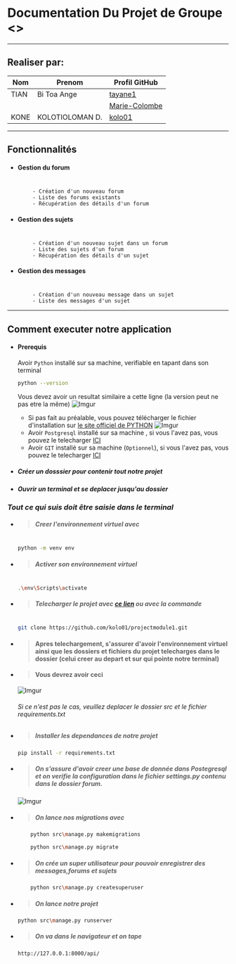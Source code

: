 
# Documentation Du Projet de Groupe <<FORUM V1>>
****
## Realiser par:
   | Nom | Prenom | Profil GitHub |
   | ----------- | ----------- | ----------- |
   |  TIAN | Bi Toa Ange |[tayane1](https://github.com/tayane1)  |
   |  |  |[Marie-Colombe](https://github.com/Marie-Colombe) |
   | KONE | KOLOTIOLOMAN D. |[kolo01](https://github.com/kolo01) |
    
****
## Fonctionnalités

- #### Gestion du forum
#
            - Création d'un nouveau forum
            - Liste des forums existants
            - Récupération des détails d'un forum
 - #### Gestion des sujets
#
            - Création d'un nouveau sujet dans un forum
            - Liste des sujets d'un forum
            - Récupération des détails d'un sujet


- #### Gestion des messages
#
            - Création d'un nouveau message dans un sujet
            - Liste des messages d'un sujet

****

## Comment executer notre application

- #### Prerequis
    Avoir `Python` installé sur sa machine, verifiable en tapant dans son terminal 
    ````sh
    python --version 
    ````` 
    Vous devez avoir un resultat similaire a cette ligne (la version peut ne pas etre la même)
            ![Imgur](https://i.imgur.com/EHqP7VE.png)
    - Si pas fait au préalable, vous pouvez télécharger le fichier d'installation sur [ le site officiel de PYTHON](https://www.python.org/downloads/)
             ![Imgur](https://i.imgur.com/A2iH1rj.png)
    - Avoir  `Postgresql` installé sur sa machine , si vous l'avez pas, vous pouvez le telecharger [ICI](https://www.postgresql.org/download/)
    - Avoir  `GIT` installé sur sa machine (`Optionnel`), si vous l'avez pas, vous pouvez le telecharger [ICI](https://git-scm.com/downloads)


- ##### Créer un dosssier pour contenir tout notre projet
- ##### Ouvrir un terminal et se deplacer jusqu'au dossier 
   
                      
### ***Tout ce qui suis doit être saisie dans le terminal***
- >  ##### Creer l'environnement virtuel avec 
    #
    ````sh
    python -m venv env
    ````
        
        
- > ##### Activer son environnement virtuel
    #
    ````sh 
    .\env\Scripts\activate
    ```` 
- > ##### Telecharger le projet avec  [ce lien](https://www.le_lien_github.com) ou avec la commande
   #
    ````sh 
    git clone https://github.com/kolo01/projectmodule1.git
    ```` 
- > #### Apres telechargement, s'assurer d'avoir l'environnement virtuel ainsi que les dossiers et fichiers du projet telecharges dans le  dossier (celui creer au depart et sur qui pointe notre terminal)

- > #### Vous devrez avoir ceci
    ![Imgur](https://i.imgur.com/o6lo6PN.png)
    ###### Si ce n'est pas le cas, veuillez deplacer le dossier src et le fichier requirements.txt

- > ##### Installer les dependances de notre projet
    ###
     ````sh 
    pip install -r requirements.txt
    ```` 

- > ##### On s'assure d'avoir creer une base de donnée dans Postegresql et on verifie la configuration dans le fichier settings.py contenu dans le dossier forum.

    ![Imgur](https://i.imgur.com/zmFELG2.png)





- > ##### On lance nos migrations avec 
    ###
    ````sh 
        python src\manage.py makemigrations 
    ```` 
    ````sh
        python src\manage.py migrate 
    ```` 
- > ##### On crée un super utilisateur pour pouvoir enregistrer des messages,forums et sujets
    ###
    
    ````sh
        python src\manage.py createsuperuser 
    ```` 

- > ##### On lance notre projet 
    ###
    ````sh  
    python src\manage.py runserver
     ```` 
    
- > ##### On va dans le navigateur et on tape
    ###
    ````sh
    http://127.0.0.1:8000/api/
    ````
   
